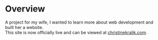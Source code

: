 # Overview
A project for my wife, I wanted to learn more about web development and built her a website.  
This site is now officially live and can be viewed at [christinekralik.com](https://christinekralik.com).
